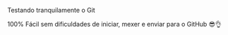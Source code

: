 Testando tranquilamente o Git

100% Fácil sem dificuldades de iniciar, mexer e enviar para o GitHub 😎👌
